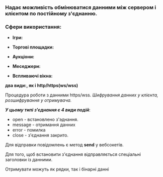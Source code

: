 
### Надає можливість обмінюватися данними між сервером і клієнтом по постійному з'єднанню.

### Сфери використання:
- **Ігри:**

- **Торгові площадки:**

- **Аукціони:**

- **Меседжери:**

- **Вспливаючі вікна:**



**два види:, як і http/https(ws/wss)**

Процедура роботи з данними https/wss. _Шифрування данних у клієнта, розшифрування у отримувача._

**_У цьому типі з'єднання є 4 види подій_**:
- open - встановлено з'эднання.
- message  - отримання данних
- error - помилка
- close - з'єднання закрито.

Для відправки повідомлень є метод **send** у вебсокетів.

Для того, щоб встановити з'єднання відправляється спеціальні заголовки із данними.

Отримувати можуть як рядки, так і бінарні данні


    
